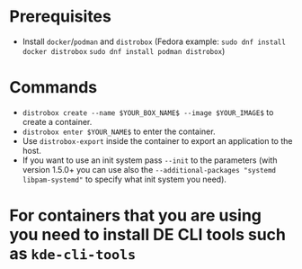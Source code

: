 # Prerequisites
* Install `docker`/`podman` and `distrobox` (Fedora example: `sudo dnf install docker distrobox` `sudo dnf install podman distrobox`)

# Commands
* `distrobox create --name $YOUR_BOX_NAME$ --image $YOUR_IMAGE$` to create a container.
* `distrobox enter $YOUR_NAME$` to enter the container.
* Use `distrobox-export` inside the container to export an application to the host.
* If you want to use an init system pass `--init` to the parameters (with version 1.5.0+ you can use also the `--additional-packages "systemd libpam-systemd"` to specify what init system you need).

# For containers that you are using you need to install DE CLI tools such as `kde-cli-tools`